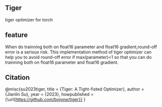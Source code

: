 ## Tiger
tiger optimizer for torch

## feature
When do trainning both on float16 parameter and float16 gradient,round-off error is a serious risk.
This implementation method of tiger optimizer can help you to avoid round-off error if max(parameter)<1 so that you can do trainning both on float16 parameter and float16 gradient.


## Citation
@misc{su2023tiger,
  title     = {Tiger: A Tight-fisted Optimizer},
  author    = {Jianlin Su},
  year      = {2023},
  howpublished = {\url{https://github.com/bojone/tiger}}
}
